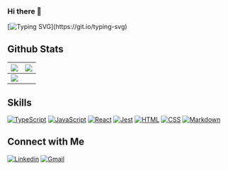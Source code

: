 ### Hi there 👋



[![Typing SVG](https://readme-typing-svg.herokuapp.com?font=Architects+Daughter&color=7AF79A&size=30&lines=Hey!+It's+Vikas!;I'm+a+MERN+and;MEAN+stack+Developer;)](https://git.io/typing-svg)


## Github Stats

<img src="https://github-readme-stats.vercel.app/api?username=veekays&&show_icons=true&count_private=true&theme=github_dark">|<img src="https://github-readme-streak-stats.herokuapp.com/?user=veekays&theme=blueberry_duo"/>
|---|---|
<img src="https://github-readme-stats.vercel.app/api/top-langs/?username=veekays&layout=compact&theme=github_dark"/>|

## Skills

<p>
    <a href="#"><img alt="TypeScript" src="https://img.shields.io/badge/TypeScript%20-%232370ED.svg?logo=typescript&logoColor=white"></a>
    <a href="#"><img alt="JavaScript" src="https://img.shields.io/badge/JavaScript%20-%23F7DF1E.svg?logo=javascript&logoColor=black"></a>
    <a href="#"><img alt="React" src="https://img.shields.io/badge/React-%23000000.svg?logo=React"></a>
    <a href="#"><img alt="Jest" src="https://img.shields.io/badge/Jest%20-%23E34F37.svg?logo=jest5&logoColor=white"></a>
    <a href="#"><img alt="HTML" src="https://img.shields.io/badge/HTML%20-%23E34F26.svg?logo=html5&logoColor=white"></a>
    <a href="#"><img alt="CSS" src="https://img.shields.io/badge/CSS%20-%231572B6.svg?logo=css3&logoColor=white"></a>
    <a href="#"><img alt="Markdown" src="https://img.shields.io/badge/Markdown-%23000000.svg?logo=markdown&logoColor=white"></a>
</p>

## Connect with Me

<p>
  <a href="https://linkedin.com/in/veekays"><img alt="Linkedin" title="Vikas Singh Linkedin" src="https://img.shields.io/badge/LinkedIn-0077B5?style=for-the-badge&logo=linkedin&logoColor=white"></a>
  <a href="mailto:vikaskumarsingh9838@gmail.com"><img alt="Gmail" title="Vikas Singh Gmail" src="https://img.shields.io/badge/Gmail-D14836?style=for-the-badge&logo=gmail&logoColor=white"></a>
</p>